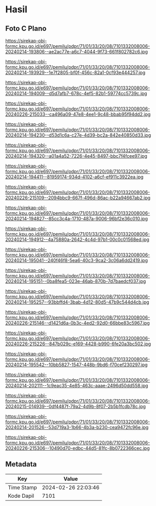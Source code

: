 # Hasil

## Foto C Plano

https://sirekap-obj-formc.kpu.go.id/e697/pemilu/pdpr/71/01/33/20/08/7101332008006-20240214-193806--ae2ac77e-a6c7-4044-9f73-661f802782c6.jpg

https://sirekap-obj-formc.kpu.go.id/e697/pemilu/pdpr/71/01/33/20/08/7101332008006-20240214-193929--1e7f2805-bf0f-456c-82a1-0cf93e444257.jpg

https://sirekap-obj-formc.kpu.go.id/e697/pemilu/pdpr/71/01/33/20/08/7101332008006-20240214-194009--d5d7afb7-678c-4ef5-82b1-59774cc5739c.jpg

https://sirekap-obj-formc.kpu.go.id/e697/pemilu/pdpr/71/01/33/20/08/7101332008006-20240226-215033--ca496a09-47e8-4ee1-9c48-bbab95f94dd2.jpg

https://sirekap-obj-formc.kpu.go.id/e697/pemilu/pdpr/71/01/33/20/08/7101332008006-20240214-194230--d53d1c6a-c27e-4d39-bc2a-842e40850d33.jpg

https://sirekap-obj-formc.kpu.go.id/e697/pemilu/pdpr/71/01/33/20/08/7101332008006-20240214-194320--a01a4a52-7226-4e45-8497-bbc7f4fcee97.jpg

https://sirekap-obj-formc.kpu.go.id/e697/pemilu/pdpr/71/01/33/20/08/7101332008006-20240214-194411--81959174-934d-4102-a6cf-ef911c3922ea.jpg

https://sirekap-obj-formc.kpu.go.id/e697/pemilu/pdpr/71/01/33/20/08/7101332008006-20240226-215109--2094bbc9-667f-496d-86ac-b22a94667ab2.jpg

https://sirekap-obj-formc.kpu.go.id/e697/pemilu/pdpr/71/01/33/20/08/7101332008006-20240214-194827--85cc3c4a-1710-487a-9006-96bf2e36c010.jpg

https://sirekap-obj-formc.kpu.go.id/e697/pemilu/pdpr/71/01/33/20/08/7101332008006-20240214-194912--4a75880a-2642-4c4d-97b1-00c0c01568ed.jpg

https://sirekap-obj-formc.kpu.go.id/e697/pemilu/pdpr/71/01/33/20/08/7101332008006-20240214-195041--240f46f8-5ea6-40c3-9ca2-3c06a6dd2419.jpg

https://sirekap-obj-formc.kpu.go.id/e697/pemilu/pdpr/71/01/33/20/08/7101332008006-20240214-195151--0ba8fea5-023e-46ab-870b-7d7baedcf037.jpg

https://sirekap-obj-formc.kpu.go.id/e697/pemilu/pdpr/71/01/33/20/08/7101332008006-20240214-195257--93bbffd4-3bab-4d12-80d5-47b9c544d4cb.jpg

https://sirekap-obj-formc.kpu.go.id/e697/pemilu/pdpr/71/01/33/20/08/7101332008006-20240226-215146--d1421d6a-0b3c-4ed2-92d0-66bbe83c5967.jpg

https://sirekap-obj-formc.kpu.go.id/e697/pemilu/pdpr/71/01/33/20/08/7101332008006-20240226-215226--847b029c-e169-4428-b990-6fe20a3bc502.jpg

https://sirekap-obj-formc.kpu.go.id/e697/pemilu/pdpr/71/01/33/20/08/7101332008006-20240214-195542--10bb5827-1547-448b-9bd6-f70cef230297.jpg

https://sirekap-obj-formc.kpu.go.id/e697/pemilu/pdpr/71/01/33/20/08/7101332008006-20240214-202111--1c9eac35-4e85-463c-aaae-2496d50dd558.jpg

https://sirekap-obj-formc.kpu.go.id/e697/pemilu/pdpr/71/01/33/20/08/7101332008006-20240215-014939--0df4487f-79a2-4d9b-8f07-2b5b1fcdb78c.jpg

https://sirekap-obj-formc.kpu.go.id/e697/pemilu/pdpr/71/01/33/20/08/7101332008006-20240214-201526--53d719a3-1b66-4b3a-b230-cea9472fc96e.jpg

https://sirekap-obj-formc.kpu.go.id/e697/pemilu/pdpr/71/01/33/20/08/7101332008006-20240226-215306--10490d70-edbc-44d5-81fc-8b0722366cec.jpg


## Metadata

| Key        | Value               |
| ---------- | ------------------- |
| Time Stamp | 2024-02-26 22:03:46 |
| Kode Dapil | 7101                |



